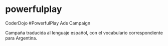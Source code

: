 powerfulplay
============

CoderDojo #PowerfulPlay Ads Campaign

Campaña traducida al lenguaje español, con el vocabulario correspondiente para Argentina.

